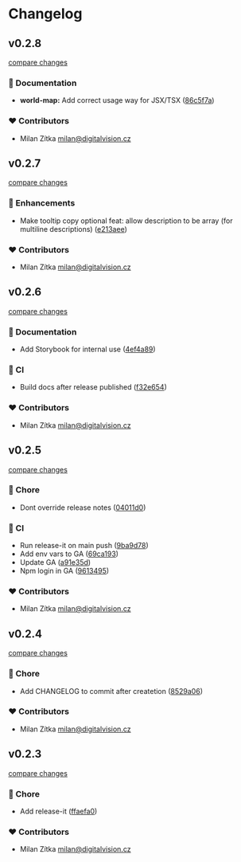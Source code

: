 # Changelog


## v0.2.8

[compare changes](https://github.com/digitalvisioncz/web-components/compare/v0.2.7...v0.2.8)

### 📖 Documentation

- **world-map:** Add correct usage way for JSX/TSX ([86c5f7a](https://github.com/digitalvisioncz/web-components/commit/86c5f7a))

### ❤️ Contributors

- Milan Zítka <milan@digitalvision.cz>

## v0.2.7

[compare changes](https://github.com/digitalvisioncz/web-components/compare/v0.2.6...v0.2.7)

### 🚀 Enhancements

- Make tooltip copy optional feat: allow description to be array (for multiline descriptions) ([e213aee](https://github.com/digitalvisioncz/web-components/commit/e213aee))

### ❤️ Contributors

- Milan Zítka <milan@digitalvision.cz>

## v0.2.6

[compare changes](https://github.com/digitalvisioncz/web-components/compare/v0.2.5...v0.2.6)

### 📖 Documentation

- Add Storybook for internal use ([4ef4a89](https://github.com/digitalvisioncz/web-components/commit/4ef4a89))

### 🤖 CI

- Build docs after release published ([f32e654](https://github.com/digitalvisioncz/web-components/commit/f32e654))

### ❤️ Contributors

- Milan Zítka <milan@digitalvision.cz>

## v0.2.5

[compare changes](https://github.com/digitalvisioncz/web-components/compare/v0.2.4...v0.2.5)

### 🏡 Chore

- Dont override release notes ([04011d0](https://github.com/digitalvisioncz/web-components/commit/04011d0))

### 🤖 CI

- Run release-it on main push ([9ba9d78](https://github.com/digitalvisioncz/web-components/commit/9ba9d78))
- Add env vars to GA ([69ca193](https://github.com/digitalvisioncz/web-components/commit/69ca193))
- Update GA ([a91e35d](https://github.com/digitalvisioncz/web-components/commit/a91e35d))
- Npm login in GA ([9613495](https://github.com/digitalvisioncz/web-components/commit/9613495))

### ❤️ Contributors

- Milan Zítka <milan@digitalvision.cz>

## v0.2.4

[compare changes](https://github.com/digitalvisioncz/web-components/compare/v0.2.3...v0.2.4)

### 🏡 Chore

- Add CHANGELOG to commit after createtion ([8529a06](https://github.com/digitalvisioncz/web-components/commit/8529a06))

### ❤️ Contributors

- Milan Zítka <milan@digitalvision.cz>

## v0.2.3

[compare changes](https://github.com/digitalvisioncz/web-components/compare/v0.2.2...v0.2.3)

### 🏡 Chore

- Add release-it ([ffaefa0](https://github.com/digitalvisioncz/web-components/commit/ffaefa0))

### ❤️ Contributors

- Milan Zítka <milan@digitalvision.cz>

